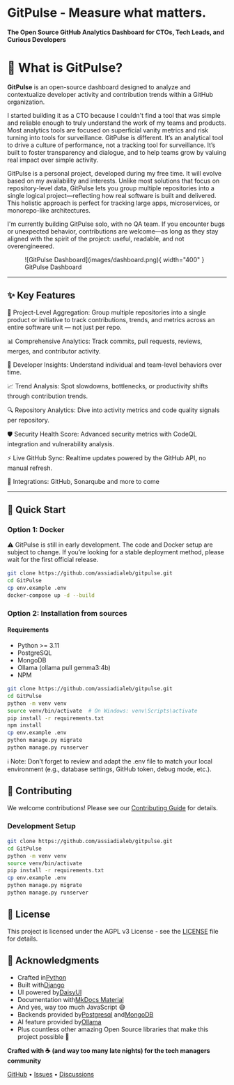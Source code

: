 # GitPulse - Measure what matters.

**The Open Source GitHub Analytics Dashboard for CTOs, Tech Leads, and Curious Developers**

# 🧭 What is GitPulse?

**GitPulse** is an open-source dashboard designed to analyze and contextualize developer activity and contribution trends within a GitHub organization.

I started building it as a CTO because I couldn't find a tool that was simple and reliable enough to truly understand the work of my teams and products. Most analytics tools are focused on superficial vanity metrics and risk turning into tools for surveillance. GitPulse is different. It’s an analytical tool to drive a culture of performance, not a tracking tool for surveillance. It’s built to foster transparency and dialogue, and to help teams grow by valuing real impact over simple activity.


GitPulse is a personal project, developed during my free time. It will evolve based on my availability and interests. Unlike most solutions that focus on repository-level data, GitPulse lets you group multiple repositories into a single logical project—reflecting how real software is built and delivered. This holistic approach is perfect for tracking large apps, microservices, or monorepo-like architectures.

I'm currently building GitPulse solo, with no QA team. If you encounter bugs or unexpected behavior, contributions are welcome—as long as they stay aligned with the spirit of the project: useful, readable, and not overengineered.

<figure markdown="span">
![GitPulse Dashboard](images/dashboard.png){ width="400" }
<figcaption>GitPulse Dashboard</figcaption>
</figure>

---

## ✨ Key Features

🧩 Project-Level Aggregation: Group multiple repositories into a single product or initiative to track contributions, trends, and metrics across an entire software unit — not just per repo.

📊 Comprehensive Analytics: Track commits, pull requests, reviews, merges, and contributor activity.

👥 Developer Insights: Understand individual and team-level behaviors over time.

📈 Trend Analysis: Spot slowdowns, bottlenecks, or productivity shifts through contribution trends.

🔍 Repository Analytics: Dive into activity metrics and code quality signals per repository.

🛡️ Security Health Score: Advanced security metrics with CodeQL integration and vulnerability analysis.

⚡ Live GitHub Sync: Realtime updates powered by the GitHub API, no manual refresh.

🎯 Integrations: GitHub, Sonarqube and more to come

---

## 🚀 Quick Start

### Option 1: Docker

⚠️ GitPulse is still in early development. The code and Docker setup are subject to change.
If you’re looking for a stable deployment method, please wait for the first official release.

```bash
git clone https://github.com/assiadialeb/gitpulse.git
cd GitPulse
cp env.example .env
docker-compose up -d --build
```

### Option 2: Installation from sources

#### Requirements

- Python >= 3.11
- PostgreSQL
- MongoDB
- Ollama (ollama pull gemma3:4b)
- NPM

```bash
git clone https://github.com/assiadialeb/gitpulse.git
cd GitPulse
python -m venv venv
source venv/bin/activate  # On Windows: venv\Scripts\activate
pip install -r requirements.txt
npm install
cp env.example .env
python manage.py migrate
python manage.py runserver
```

ℹ️ Note: Don’t forget to review and adapt the .env file to match your local environment (e.g., database settings, GitHub token, debug mode, etc.).

## 🤝 Contributing

We welcome contributions! Please see our [Contributing Guide](CONTRIBUTING.md) for details.

### Development Setup

```bash
git clone https://github.com/assiadialeb/gitpulse.git
cd GitPulse
python -m venv venv
source venv/bin/activate
pip install -r requirements.txt
cp env.example .env
python manage.py migrate
python manage.py runserver
```

## 📄 License

This project is licensed under the AGPL v3 License - see the [LICENSE](licence/gnu-agpl-v3.0.md) file for details.

## 🙏 Acknowledgments

- Crafted in[Python](https://python.org)
- Built with[Django](https://djangoproject.com)
- UI powered by[DaisyUI](https://daisyui.com)
- Documentation with[MkDocs Material](https://squidfunk.github.io/mkdocs-material/)
- And yes, way too much JavaScript 😅
- Backends provided by[Postgresql](https://www.postgresql.org) and[MongoDB](https://www.mongodb.com)
- AI feature provided by[Ollama](https://ollama.org)
- Plus countless other amazing Open Source libraries that make this project possible 💜

**Crafted with ☕️ (and way too many late nights) for the tech managers community**

[GitHub](https://github.com/assiadialeb/gitpulse) • [Issues](https://github.com/assiadialeb/gitpulse/issues) • [Discussions](https://github.com/assiadialeb/gitpulse/discussions)
